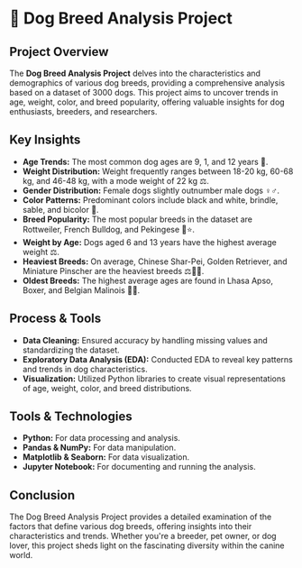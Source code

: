 # 🐾 Dog Breed Analysis Project

## Project Overview
The **Dog Breed Analysis Project** delves into the characteristics and demographics of various dog breeds, providing a comprehensive analysis based on a dataset of 3000 dogs. This project aims to uncover trends in age, weight, color, and breed popularity, offering valuable insights for dog enthusiasts, breeders, and researchers.

## Key Insights
- **Age Trends:** The most common dog ages are 9, 1, and 12 years 📆.
- **Weight Distribution:** Weight frequently ranges between 18-20 kg, 60-68 kg, and 46-48 kg, with a mode weight of 22 kg ⚖️.
- **Gender Distribution:** Female dogs slightly outnumber male dogs ♀️♂️.
- **Color Patterns:** Predominant colors include black and white, brindle, sable, and bicolor 🌈.
- **Breed Popularity:** The most popular breeds in the dataset are Rottweiler, French Bulldog, and Pekingese 🐾⭐.
- **Weight by Age:** Dogs aged 6 and 13 years have the highest average weight ⚖️.
- **Heaviest Breeds:** On average, Chinese Shar-Pei, Golden Retriever, and Miniature Pinscher are the heaviest breeds ⚖️🐕‍🦺.
- **Oldest Breeds:** The highest average ages are found in Lhasa Apso, Boxer, and Belgian Malinois 📆🐶.

## Process & Tools
- **Data Cleaning:** Ensured accuracy by handling missing values and standardizing the dataset.
- **Exploratory Data Analysis (EDA):** Conducted EDA to reveal key patterns and trends in dog characteristics.
- **Visualization:** Utilized Python libraries to create visual representations of age, weight, color, and breed distributions.

## Tools & Technologies
- **Python:** For data processing and analysis.
- **Pandas & NumPy:** For data manipulation.
- **Matplotlib & Seaborn:** For data visualization.
- **Jupyter Notebook:** For documenting and running the analysis.

## Conclusion
The Dog Breed Analysis Project provides a detailed examination of the factors that define various dog breeds, offering insights into their characteristics and trends. Whether you're a breeder, pet owner, or dog lover, this project sheds light on the fascinating diversity within the canine world.
